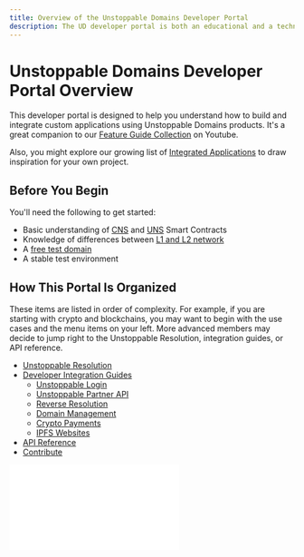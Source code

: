 ```yaml
---
title: Overview of the Unstoppable Domains Developer Portal
description: The UD developer portal is both an educational and a technical resource. We hope it will be equally useful for both technical and non-technical readers.
---
```


# Unstoppable Domains Developer Portal Overview

This developer portal is designed to help you understand how to build and integrate custom applications using Unstoppable Domains products.
It's a great companion to our [Feature Guide Collection](https://youtube.com/playlist?list=PLkKiQerk3s0AbMvBafwmJdR8pv7qPYeL-) on Youtube.

Also, you might explore our growing list of [Integrated Applications](https://unstoppabledomains.com/apps) to draw inspiration for your own project.

## Before You Begin

You'll need the following to get started:

- Basic understanding of [CNS](/smart-contracts/contract-reference/cns-smart-contracts.md) and [UNS](/smart-contracts/contract-reference/uns-smart-contracts.md) Smart Contracts
- Knowledge of differences between [L1 and L2 network](/manage-domains/polygon-overview.md)
- A [free test domain](test-domains/faucet.md)
- A stable test environment

## How This Portal Is Organized

These items are listed in order of complexity. For example, if you are starting with crypto and blockchains, you may want to begin with the use cases and the menu items on your left. More advanced members may decide to jump right to the Unstoppable Resolution, integration guides, or API reference.

- [Unstoppable Resolution](/resolution/overview.md)
- [Developer Integration Guides](/guides.mdx)
  - [Unstoppable Login](/identity/overview/login-with-unstoppable.md)
  - [Unstoppable Partner API](/domain-distribution-and-management/overview.md)
  - [Reverse Resolution](/reverse-resolution/index.md)
  - [Domain Management](/manage-domains/index.md)
  - [Crypto Payments](/crypto-payments/index.md)
  - [IPFS Websites](/d-websites/index.md)
- [API Reference](/openapi/resolution.page.yaml)
- [Contribute](/contribute/unstoppable-quests.md)

<embed src="/snippets/_developer-survey-embed.md" />
